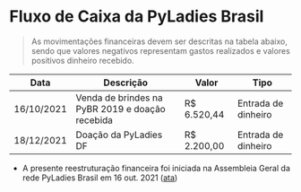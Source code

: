 # Fluxo de Caixa da PyLadies Brasil

> As movimentações financeiras devem ser descritas na tabela abaixo, sendo que valores negativos representam gastos realizados e valores positivos dinheiro recebido.

|   Data     |                 Descrição                       |    Valor    |        Tipo         |
| ---------- | ----------------------------------------------- | ----------- | ------------------- |
| 16/10/2021 | Venda de brindes na PyBR 2019 e doação recebida | R$ 6.520,44 | Entrada de dinheiro |
| 18/12/2021 | Doação da PyLadies DF                           | R$ 2.200,00 | Entrada de dinheiro |

* A presente reestruturação financeira foi iniciada na Assembleia Geral da rede PyLadies Brasil em 16 out. 2021 ([ata](https://github.com/pyladies-brazil/organizacao/issues/79))
